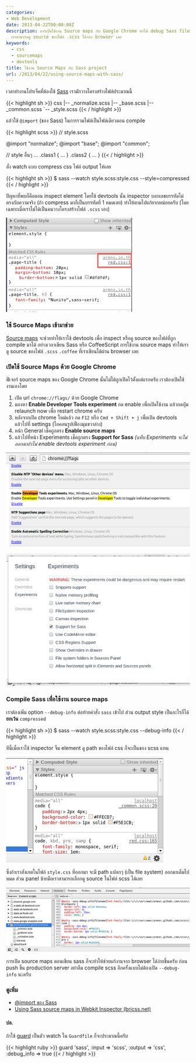 ```yaml
---
categories:
- Web Development
date: 2013-04-22T00:00:00Z
description: การเปิดใช้งาน Source maps กับ Google Chrome ทำให้ debug Sass file ได้ง่ายขึ้น
  เราสามารถดู source ของไฟล์ .scss ได้จาก browser เลย
keywords:
  - css
  - sourcemaps
  - devtools
title: ใช้งาน Source Maps กับ Sass project
url: /2013/04/22/using-source-maps-with-sass/
---
```


เวลาทำงานโปรเจ็คที่ต้องใช้ [Sass](https://armno.in.th/2012/05/20/setting-up-sass/) เรามักวางโครงสร้างไฟล์ประมาณนี้

{{< highlight sh >}}
css
|-- _normalize.scss
|-- _base.scss
|-- _common.scss
`-- _style.scss
{{< / highlight >}}

แล้วใช้ `@import` (ของ Sass) ในการรวมไฟล์เป็นไฟล์เดียวตอน compile

{{< highlight scss >}}
// style.scss

@import "normalize";
@import "base";
@import "common";

// style อื่นๆ ...
.class1 { ... }
.class2 { ... }
{{< / highlight >}}

สั่ง watch แบบ compress css ไฟล์ output ให้เลย

{{< highlight sh >}}
$ sass --watch style.scss:style.css --style=compressed
{{< / highlight >}}

ปัญหาที่พบก็คือตอน inspect element โดยใช้ devtools นั้น inspector บอกเลขบรรทัดไม่ตรงกับความจริง (ถ้า compress มาก็เป็นบรรทัดที่ 1 หมดเลย) ทำให้ตามไปแก้ยากหน่อยครับ (โดยเฉพาะเมื่อเราไม่ได้เป็นคนวางโครงสร้างไฟล์ `.scss` เอง)

![รูป inspect element](images/8672545930_b8283fd22a_o.png)

### ใช้ Source Maps เข้ามาช่วย

[Source maps](https://www.html5rocks.com/en/tutorials/developertools/sourcemaps/) จะช่วยทำให้เราใช้ devtools เพื่อ inspect หรือดู source ของไฟล์ที่ถูก compile มาได้ อย่างเวลาเขียน Sass หรือ CoffeeScript การใช้งาน source maps ทำให้เราดู source ของไฟล์ `.scss` `.coffee` ที่เราเขียนได้ผ่าน browser เลย

### เปิดใช้ Source Maps ด้วย Google Chrome

ฟีเจอร์ source maps ของ Google Chrome นั้นไม่ได้ถูกเปิดไว้ตั้งแต่แรกครับ เราต้องเปิดใช้งานเองโดย

1. เปิด url `chrome://flags/` ด้วย Google Chrome
2. มองหา **Enable Developer Tools experiment** กด enable เพื่อเปิดใช้งาน แล้วกดปุ่ม relaunch now เพื่อ restart chrome ครับ
3. หลังจากเปิด chrome ใหม่แล้ว กด `F12` หรือ `Cmd + Shift + j` เพื่อเปิด devtools แล้วไปที่ settings (ไอคอนรูปเฟืองมุมขวาล่าง)
4. หน้า General เช็คถูกตรง **Enable source maps**
5. แล้วไปที่หน้า Experiments เช็คถูกตรง **Support for Sass** _(แท็บ Experiments จะไม่ออกมาถ้าไม่ enable devtools experiment ก่อน)_

![เมื่อเปิด chrome:://flags](images/8674535858_c9c6f3207d_o.png)

![รูป devtools experiment](images/8674535862_00c8abd8dc_o.png)

### Compile Sass เพื่อใช้งาน source maps

เราต้องเพิ่ม option `--debug-info` ต่อท้ายคำสั่ง `sass` เข้าไป ส่วน output style เป็นอะไรก็ได้ **ยกเว้น** `compressed`

{{< highlight sh >}}
$ sass --watch style.scss:style.css --debug-info
{{< / highlight >}}

ทีนี้เมื่อเราใช้ inspector จิ้ม element ดู path ของไฟล์ css ก็จะเป็นของ scss แทน

![รูป inspect element ที่เปิด source maps](images/8673467159_8ae882f17a_o.png)

ซึ่งถ้าเราสังเกตในไฟล์ `style.css` ที่ออกมา จะมี path แปลกๆ (เป็น file system) ออกมาเต็มไปหมด ส่วน panel ซ้ายมือเราสามารถเลือกดู source ในไฟล์ scss ได้เลย

![รูป file system path ใน scss](images/8673467195_04d5a595b4_z.jpg)

การเปิด source maps ตอนเขียน sass ก็จะทำให้ช่วยแก้งานจาก browser ได้ง่ายขึ้นครับ ก่อน push ขึ้น production server อย่าลืม compile scss อีกครั้งแบบไม่ต้องเปิด `--debug-info` นะครับ

### ดูเพิ่ม

- [@import ของ Sass](http://sass-lang.com/docs/yardoc/file.SASS_REFERENCE.html#import)
- [Using Sass source maps in Webkit Inspector (bricss.net)](http://bricss.net/post/33788072565/using-sass-source-maps-in-webkit-inspector)

#### ปล.

ถ้าใช้ [guard](https://github.com/guard/guard) เป็นตัว watch ใน `Guardfile` ก็จะประมาณนี้ครับ

{{< highlight ruby >}}
guard 'sass', :input => 'scss', :output => 'css', :debug_info => true
{{< / highlight >}}
